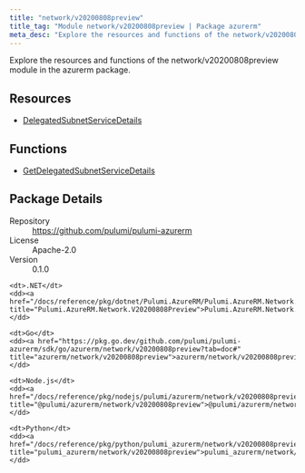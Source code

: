 ```yaml
---
title: "network/v20200808preview"
title_tag: "Module network/v20200808preview | Package azurerm"
meta_desc: "Explore the resources and functions of the network/v20200808preview module in the azurerm package."
---
```


<!-- WARNING: this file was generated by Pulumi Docs Generator. -->
<!-- Do not edit by hand unless you're certain you know what you are doing! -->

Explore the resources and functions of the network/v20200808preview module in the azurerm package.

<h2 id="resources">Resources</h2>
<ul class="api">
    <li><a href="delegatedsubnetservicedetails" title="DelegatedSubnetServiceDetails"><span class="symbol resource"></span>DelegatedSubnetServiceDetails</a></li>
</ul>

<h2 id="functions">Functions</h2>
<ul class="api">
    <li><a href="getdelegatedsubnetservicedetails" title="GetDelegatedSubnetServiceDetails"><span class="symbol function"></span>GetDelegatedSubnetServiceDetails</a></li>
</ul>

<h2 id="package-details">Package Details</h2>
<dl class="package-details">
	<dt>Repository</dt>
	<dd><a href="https://github.com/pulumi/pulumi-azurerm">https://github.com/pulumi/pulumi-azurerm</a></dd>
	<dt>License</dt>
	<dd>Apache-2.0</dd>
	<dt>Version</dt>
	<dd>0.1.0</dd>
</dl>



<dl class="tabular">

    <dt>.NET</dt>
    <dd><a href="/docs/reference/pkg/dotnet/Pulumi.AzureRM/Pulumi.AzureRM.Network.V20200808Preview.html" title="Pulumi.AzureRM.Network.V20200808Preview">Pulumi.AzureRM.Network.V20200808Preview</a></dd>

    <dt>Go</dt>
    <dd><a href="https://pkg.go.dev/github.com/pulumi/pulumi-azurerm/sdk/go/azurerm/network/v20200808preview?tab=doc#" title="azurerm/network/v20200808preview">azurerm/network/v20200808preview</a></dd>

    <dt>Node.js</dt>
    <dd><a href="/docs/reference/pkg/nodejs/pulumi/azurerm/network/v20200808preview/#" title="@pulumi/azurerm/network/v20200808preview">@pulumi/azurerm/network/v20200808preview</a></dd>

    <dt>Python</dt>
    <dd><a href="/docs/reference/pkg/python/pulumi_azurerm/network/v20200808preview" title="pulumi_azurerm/network/v20200808preview">pulumi_azurerm/network/v20200808preview</a></dd>

</dl>

